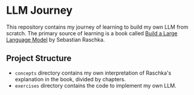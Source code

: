 # LLM Journey

This repository contains my journey of learning to build my own LLM from scratch. The primary source of learning is a book called [Build a Large Language Model](https://www.manning.com/books/build-a-large-language-model-from-scratch) by Sebastian Raschka.

## Project Structure

- `concepts` directory contains my own interpretation of Raschka's explanation in the book, divided by chapters.
- `exercises` directory contains the code to implement my own LLM.